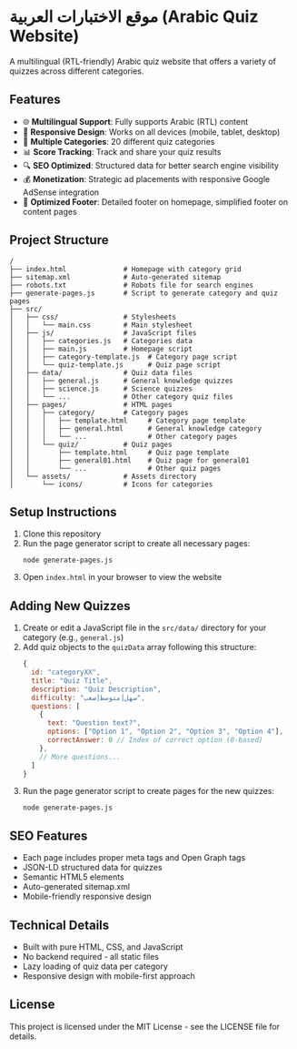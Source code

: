 # موقع الاختبارات العربية (Arabic Quiz Website)

A multilingual (RTL-friendly) Arabic quiz website that offers a variety of quizzes across different categories.

## Features

- 🌐 **Multilingual Support**: Fully supports Arabic (RTL) content
- 📱 **Responsive Design**: Works on all devices (mobile, tablet, desktop)
- 🎯 **Multiple Categories**: 20 different quiz categories
- 📊 **Score Tracking**: Track and share your quiz results
- 🔍 **SEO Optimized**: Structured data for better search engine visibility
- 💰 **Monetization**: Strategic ad placements with responsive Google AdSense integration
- 🦶 **Optimized Footer**: Detailed footer on homepage, simplified footer on content pages

## Project Structure

```
/
├── index.html              # Homepage with category grid
├── sitemap.xml             # Auto-generated sitemap
├── robots.txt              # Robots file for search engines
├── generate-pages.js       # Script to generate category and quiz pages
├── src/
│   ├── css/                # Stylesheets
│   │   └── main.css        # Main stylesheet
│   ├── js/                 # JavaScript files
│   │   ├── categories.js   # Categories data
│   │   ├── main.js         # Homepage script
│   │   ├── category-template.js  # Category page script
│   │   └── quiz-template.js      # Quiz page script
│   ├── data/               # Quiz data files
│   │   ├── general.js      # General knowledge quizzes
│   │   ├── science.js      # Science quizzes
│   │   └── ...             # Other category quiz files
│   ├── pages/              # HTML pages
│   │   ├── category/       # Category pages
│   │   │   ├── template.html     # Category page template
│   │   │   ├── general.html      # General knowledge category
│   │   │   └── ...               # Other category pages
│   │   └── quiz/           # Quiz pages
│   │       ├── template.html     # Quiz page template
│   │       ├── general01.html    # Quiz page for general01
│   │       └── ...               # Other quiz pages
│   └── assets/             # Assets directory
│       └── icons/          # Icons for categories
```

## Setup Instructions

1. Clone this repository
2. Run the page generator script to create all necessary pages:
   ```
   node generate-pages.js
   ```
3. Open `index.html` in your browser to view the website

## Adding New Quizzes

1. Create or edit a JavaScript file in the `src/data/` directory for your category (e.g., `general.js`)
2. Add quiz objects to the `quizData` array following this structure:
   ```javascript
   {
     id: "categoryXX",
     title: "Quiz Title",
     description: "Quiz Description",
     difficulty: "سهل|متوسط|صعب",
     questions: [
       {
         text: "Question text?",
         options: ["Option 1", "Option 2", "Option 3", "Option 4"],
         correctAnswer: 0 // Index of correct option (0-based)
       },
       // More questions...
     ]
   }
   ```
3. Run the page generator script to create pages for the new quizzes:
   ```
   node generate-pages.js
   ```

## SEO Features

- Each page includes proper meta tags and Open Graph tags
- JSON-LD structured data for quizzes
- Semantic HTML5 elements
- Auto-generated sitemap.xml
- Mobile-friendly responsive design

## Technical Details

- Built with pure HTML, CSS, and JavaScript
- No backend required - all static files
- Lazy loading of quiz data per category
- Responsive design with mobile-first approach

## License

This project is licensed under the MIT License - see the LICENSE file for details.
